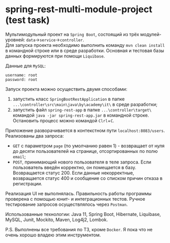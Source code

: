 # spring-rest-multi-module-project (test task)

Мультимодульный проект на `Spring Boot`, состоящий из трёх модулей-уровней: `data`->`service`->`controller`.  
Для запуска проекта необходимо выполнить команду `mvn clean install` в командной строке или в среде разработки.
Основная и тестовая базы данных формируются при помощи `Liquibase`.

Данные для `MySQL`:
```
username: root
password: root
```

Запуск проекта можно осуществить двумя способами:
1. запустить класс `SpringBootRestApplication` в папке `...\controller\src\main\java\by\academy\it\` в среде разработки;
2. запустить файл `spring-rest-app` в папке `...\controller\target\` командой `java -jar spring-rest-app.jar`
в командной строке. Остановить процесс можно командой `Clrl`+`C`.

Приложение разворачивается в контекстном пути `localhost:8083/users`. Реализованы два запроса:
- `GET` с параметром `page` (по умолчанию равен 1) - возвращает от нуля до десяти пользователей на странице, 
отсортированных по полю `email`;
- `POST`, принимающий нового пользователя в теле запроса. Если пользователь введён корректно, он помещается в
базу. Возвращается статус 200. Если данные некорректные, возвращается статус 400 и сообщение со списком причин
отказа в регистрации.

Реализация UI не выполнялась. Правильность работы программы проверена с помощью юнит- и интеграционных тестов.
Ручное тестирование запросов осуществлялось через `Postman`.

Использованные технологии: Java 11, Spring Boot, Hibernate, Liquibase, MySQL, Junit, Mockito, Maven, Log4j2, Lombok.

P.S. Выполнены все требования по ТЗ, кроме `Docker`. Я пока что не очень хорошо владею этим инструментом.